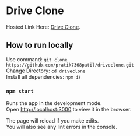 # Drive Clone

Hosted Link Here: [Drive Clone](#).

## How to run locally

Use command: `git clone https://github.com/pratik7368patil/driveclone.git` \
Change Directory: `cd driveclone`\
Install all dependencies: `npm i`\

### `npm start`

Runs the app in the development mode.\
Open [http://localhost:3000](http://localhost:3000) to view it in the browser.

The page will reload if you make edits.\
You will also see any lint errors in the console.
